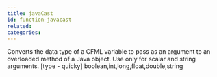 ```yaml
---
title: javaCast
id: function-javacast
related:
categories:
---
```


Converts the data type of a CFML variable to pass as an
        argument to an overloaded method of a Java object. Use only
        for scalar and string arguments.
        [type - quicky]
        boolean,int,long,float,double,string